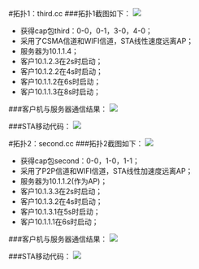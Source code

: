 #拓扑1：third.cc
###拓扑1截图如下：
![](http://ww3.sinaimg.cn/mw1024/005Cglysgw1f55k2yz0vcj31860ihjw8.jpg)

*  获得cap包third：0-0，0-1，3-0，4-0；
*  采用了CSMA信道和WIFI信道，STA线性速度远离AP；
*  服务器为10.1.1.4；
*  客户10.1.2.3在2s时启动；
*  客户10.1.2.2在4s时启动；
*  客户10.1.1.2在6s时启动；
*  客户10.1.1.3在8s时启动；

###客户机与服务器通信结果：
![](http://ww2.sinaimg.cn/mw1024/005Cglysgw1f55k2wr3gij30od0c6aj7.jpg)

###STA移动代码：
![](http://ww2.sinaimg.cn/mw1024/005Cglysgw1f55k302hkdj30i509ago4.jpg)

 
#拓扑2：second.cc
###拓扑2截图如下： 
![](http://ww4.sinaimg.cn/mw1024/005Cglysgw1f55k309988j30ti0ix780.jpg)

*  获得cap包second：0-0，1-0，1-1；
*  采用了P2P信道和WIFI信道，STA线性加速度远离AP；
*  服务器为10.1.1.2(作为AP)；
*  客户10.1.3.3在2s时启动；
*  客户10.1.3.2在4s时启动；
*  客户10.1.3.1在5s时启动；
*  客户10.1.1.1在6s时启动；

###客户机与服务器通信结果：
![](http://ww1.sinaimg.cn/mw1024/005Cglysgw1f55k2xsa5qj30nm0dmwnb.jpg)

###STA移动代码：
![](http://ww2.sinaimg.cn/mw1024/005Cglysgw1f55k31hat9j30i9096goc.jpg)
